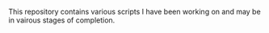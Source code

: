 This repository contains various scripts I have been working on and may be in vairous stages of completion. 

